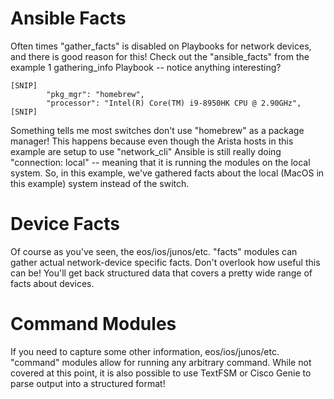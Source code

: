 # Ansible Facts

Often times "gather_facts" is disabled on Playbooks for network devices, and there is good reason for this! Check out the "ansible_facts" from the example 1 gathering_info Playbook -- notice anything interesting?

```
[SNIP]
        "pkg_mgr": "homebrew",
        "processor": "Intel(R) Core(TM) i9-8950HK CPU @ 2.90GHz",
[SNIP]
```

Something tells me most switches don't use "homebrew" as a package manager! This happens because even though the Arista hosts in this example are setup to use "network_cli" Ansible is still really doing "connection: local" -- meaning that it is running the modules on the local system. So, in this example, we've gathered facts about the local (MacOS in this example) system instead of the switch.

# Device Facts

Of course as you've seen, the eos/ios/junos/etc. "facts" modules can gather actual network-device specific facts. Don't overlook how useful this can be! You'll get back structured data that covers a pretty wide range of facts about devices.


# Command Modules

If you need to capture some other information, eos/ios/junos/etc. "command" modules allow for running any arbitrary command. While not covered at this point, it is also possible to use TextFSM or Cisco Genie to parse output into a structured format!
